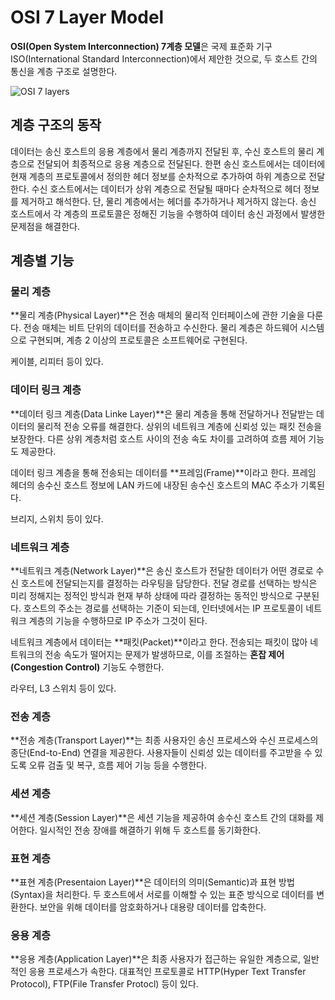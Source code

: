 # OSI 7 Layer Model

**OSI(Open System Interconnection) 7계층 모델**은 국제 표준화 기구 ISO(International Standard Interconnection)에서 제안한 것으로, 두 호스트 간의 통신을 계층 구조로 설명한다.

![OSI 7 layers](http://wiki.hash.kr/images/7/71/OSI_7_%EA%B3%84%EC%B8%B5.jpg)



## 계층 구조의 동작

데이터는 송신 호스트의 응용 계층에서 물리 계층까지 전달된 후, 수신 호스트의 물리 계층으로 전달되어 최종적으로 응용 계층으로 전달된다. 한편 송신 호스트에서는 데이터에 현재 계층의 프로토콜에서 정의한 헤더 정보를 순차적으로 추가하여 하위 계층으로 전달한다. 수신 호스트에서는 데이터가 상위 계층으로 전달될 때마다 순차적으로 헤더 정보를 제거하고 해석한다. 단, 물리 계층에서는 헤더를 추가하거나 제거하지 않는다. 송신 호스트에서 각 계층의 프로토콜은 정해진 기능을 수행하여 데이터 송신 과정에서 발생한 문제점을 해결한다.



## 계층별 기능

### 물리 계층

**물리 계층(Physical Layer)**은 전송 매체의 물리적 인터페이스에 관한 기술을 다룬다. 전송 매체는 비트 단위의 데이터를 전송하고 수신한다. 물리 계층은 하드웨어 시스템으로 구현되며, 계층 2 이상의 프로토콜은 소프트웨어로 구현된다.

케이블, 리피터 등이 있다.



### 데이터 링크 계층

**데이터 링크 계층(Data Linke Layer)**은 물리 계층을 통해 전달하거나 전달받는 데이터의 물리적 전송 오류를 해결한다. 상위의 네트워크 계층에 신뢰성 있는 패킷 전송을 보장한다. 다른 상위 계층처럼 호스트 사이의 전송 속도 차이를 고려하여 흐름 제어 기능도 제공한다.

데이터 링크 계층을 통해 전송되는 데이터를 **프레임(Frame)**이라고 한다. 프레임 헤더의 송수신 호스트 정보에 LAN 카드에 내장된 송수신 호스트의 MAC 주소가 기록된다.

브리지, 스위치 등이 있다.



###  네트워크 계층

**네트워크 계층(Network Layer)**은 송신 호스트가 전달한 데이터가 어떤 경로로 수신 호스트에 전달되는지를 결정하는 라우팅을 담당한다. 전달 경로를 선택하는 방식은 미리 정해지는 정적인 방식과 현재 부하 상태에 따라 결정하는 동적인 방식으로 구분된다. 호스트의 주소는 경로를 선택하는 기준이 되는데, 인터넷에서는 IP 프로토콜이 네트워크 계층의 기능을 수행하므로 IP 주소가 그것이 된다.

네트워크 계층에서 데이터는 **패킷(Packet)**이라고 한다. 전송되는 패킷이 많아 네트워크의 전송 속도가 떨어지는 문제가 발생하므로, 이를 조절하는 **혼잡 제어(Congestion Control)** 기능도 수행한다.

라우터, L3 스위치 등이 있다.



### 전송 계층

**전송 계층(Transport Layer)**는 최종 사용자인 송신 프로세스와 수신 프로세스의 종단(End-to-End) 연결을 제공한다. 사용자들이 신뢰성 있는 데이터를 주고받을 수 있도록 오류 검출 및 복구, 흐름 제어 기능 등을 수행한다.



### 세션 계층

**세션 계층(Session Layer)**은 세션 기능을 제공하여 송수신 호스트 간의 대화를 제어한다. 일시적인 전송 장애를 해결하기 위해 두 호스트를 동기화한다.



### 표현 계층

**표현 계층(Presentaion Layer)**은 데이터의 의미(Semantic)과 표현 방법(Syntax)을 처리한다. 두 호스트에서 서로를 이해할 수 있는 표준 방식으로 데이터를 변환한다. 보안을 위해 데이터를 암호화하거나 대용량 데이터를 압축한다.



### 응용 계층

**응용 계층(Application Layer)**은 최종 사용자가 접근하는 유일한 계층으로, 일반적인 응용 프로세스가 속한다. 대표적인 프로토콜로 HTTP(Hyper Text Transfer Protocol), FTP(File Transfer Protocl) 등이 있다.
